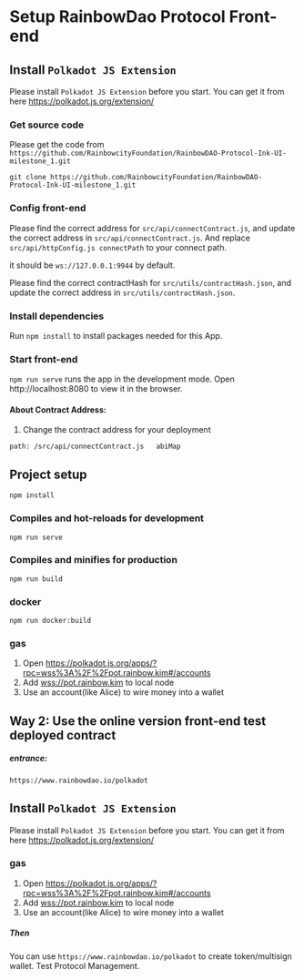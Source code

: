 # Setup RainbowDao Protocol Front-end

## Install `Polkadot JS Extension`

Please install `Polkadot JS Extension` before you start. You can get it from here https://polkadot.js.org/extension/

### Get source code

Please get the code from `https://github.com/RainbowcityFoundation/RainbowDAO-Protocol-Ink-UI-milestone_1.git`

```
git clone https://github.com/RainbowcityFoundation/RainbowDAO-Protocol-Ink-UI-milestone_1.git
```

### Config front-end

Please find the correct address for `` src/api/connectContract.js ``, and update the correct address in   ``` src/api/connectContract.js ```. And replace `src/api/httpConfig.js connectPath` to your connect path.

it should be `ws://127.0.0.1:9944` by default.

Please find the correct contractHash for `` src/utils/contractHash.json ``, and update the correct address in   `src/utils/contractHash.json`.

### Install dependencies

Run `npm install` to install packages needed for this App.

### Start front-end

`npm run serve` runs the app in the development mode.
Open http://localhost:8080 to view it in the browser.

#### About Contract Address:

1. Change the contract address for your deployment

```
path: /src/api/connectContract.js   abiMap
```

## Project setup

```
npm install
```

### Compiles and hot-reloads for development

```
npm run serve
```

### Compiles and minifies for production

```
npm run build
```

### docker

```
npm run docker:build
```

### gas

1. Open https://polkadot.js.org/apps/?rpc=wss%3A%2F%2Fpot.rainbow.kim#/accounts
2. Add  [wss://pot.rainbow.kim](wss://pot.rainbow.kim)  to local node
3. Use an account(like Alice) to wire money into a wallet

## Way 2: Use the online version front-end test  deployed contract

##### entrance:

`https://www.rainbowdao.io/polkadot`

## Install `Polkadot JS Extension`

Please install `Polkadot JS Extension` before you start. You can get it from here https://polkadot.js.org/extension/

### gas

1. Open https://polkadot.js.org/apps/?rpc=wss%3A%2F%2Fpot.rainbow.kim#/accounts
2. Add  [wss://pot.rainbow.kim](wss://pot.rainbow.kim)  to local node
3. Use an account(like Alice) to wire money into a wallet

##### Then

You can use `https://www.rainbowdao.io/polkadot` to create token/multisign wallet.  Test  Protocol Management.


